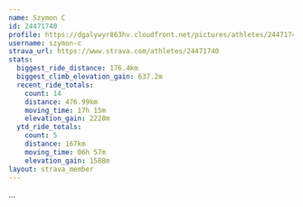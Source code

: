 ```yaml
---
name: Szymon C
id: 24471740
profile: https://dgalywyr863hv.cloudfront.net/pictures/athletes/24471740/7213253/2/large.jpg
username: szymon-c
strava_url: https://www.strava.com/athletes/24471740
stats:
  biggest_ride_distance: 176.4km
  biggest_climb_elevation_gain: 637.2m
  recent_ride_totals:
    count: 14
    distance: 476.99km
    moving_time: 17h 15m
    elevation_gain: 2228m
  ytd_ride_totals:
    count: 5
    distance: 167km
    moving_time: 06h 57m
    elevation_gain: 1588m
layout: strava_member
--- 
```

...
